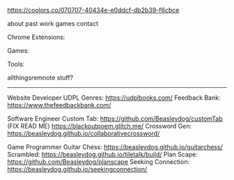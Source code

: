 https://coolors.co/070707-40434e-e0ddcf-db2b39-f6cbce

about
past work
games
contact

Chrome Extensions:

Games:

Tools:

allthingsremnote stuff?

---

Website Developer
UDPL Genres: https://udplbooks.com/
Feedback Bank: https://www.thefeedbackbank.com/

Software Engineer
Custom Tab: https://github.com/Beasleydog/customTab (FIX READ ME)
https://blackoutpoem.glitch.me/
Crossword Gen: https://beasleydog.github.io/collaborativecrossword/

Game Programmer
Guitar Chess: https://beasleydog.github.io/guitarchess/
Scrambled: https://beasleydog.github.io/tiletalk/build/
Plan Scape: https://github.com/Beasleydog/planscape
Seeking Connection: https://beasleydog.github.io/seekingconnection/
